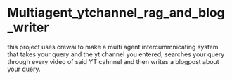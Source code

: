 # Multiagent_ytchannel_rag_and_blog_writer
this project uses crewai to make a multi agent intercummnicating system that takes your query and the yt channel you entered, searches your query through every video of said YT cahnnel and then writes a blogpost about your query.
